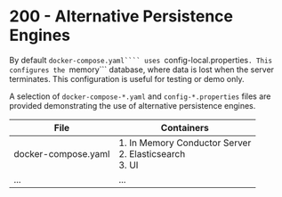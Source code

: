 # 200 - Alternative Persistence Engines

By default ```docker-compose.yaml```` uses ```config-local.properties```. This configures the ```memory``` database, where data is lost when the server terminates. This configuration is useful for testing or demo only.

A selection of ```docker-compose-*.yaml``` and ```config-*.properties``` files are provided demonstrating the use of alternative persistence engines.

| File | Containers |
| --- | --- |
| docker-compose.yaml | 1. In Memory Conductor Server<br/>2. Elasticsearch<br/>3. UI |
| ... | ... |
